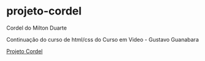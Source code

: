 # projeto-cordel

Cordel do Milton Duarte

Continuação do curso de html/css do Curso em Video - Gustavo Guanabara

<a href="https://mariodemartini.github.io/projeto-cordel/index.html" target="blank">Projeto Cordel</a>

